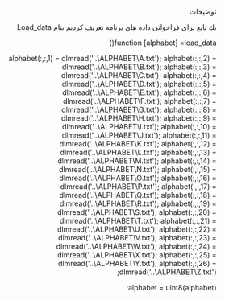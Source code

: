 <div dir="rtl">
  
  توضيحات
    </div>
    
    
  
<div dir="rtl">
 

يك تابع براي فراخواني داده هاي برنامه تعريف كرديم بنام 
Load_data 
</div>
    
<div dir="rtl">
function [alphabet] =load_data()

alphabet(:,:,1) = dlmread('..\ALPHABET\A.txt');
alphabet(:,:,2) = dlmread('..\ALPHABET\B.txt');
alphabet(:,:,3) = dlmread('..\ALPHABET\C.txt');
alphabet(:,:,4) = dlmread('..\ALPHABET\D.txt');
alphabet(:,:,5) = dlmread('..\ALPHABET\E.txt');
alphabet(:,:,6) = dlmread('..\ALPHABET\F.txt');
alphabet(:,:,7) = dlmread('..\ALPHABET\G.txt');
alphabet(:,:,8) = dlmread('..\ALPHABET\H.txt');
alphabet(:,:,9) = dlmread('..\ALPHABET\I.txt');
alphabet(:,:,10) = dlmread('..\ALPHABET\J.txt');
alphabet(:,:,11) = dlmread('..\ALPHABET\K.txt');
alphabet(:,:,12) = dlmread('..\ALPHABET\L.txt');
alphabet(:,:,13) = dlmread('..\ALPHABET\M.txt');
alphabet(:,:,14) = dlmread('..\ALPHABET\N.txt');
alphabet(:,:,15) = dlmread('..\ALPHABET\O.txt');
alphabet(:,:,16) = dlmread('..\ALPHABET\P.txt');
alphabet(:,:,17) = dlmread('..\ALPHABET\Q.txt');
alphabet(:,:,18) = dlmread('..\ALPHABET\R.txt');
alphabet(:,:,19) = dlmread('..\ALPHABET\S.txt');
alphabet(:,:,20) = dlmread('..\ALPHABET\T.txt');
alphabet(:,:,21) = dlmread('..\ALPHABET\U.txt');
alphabet(:,:,22) = dlmread('..\ALPHABET\V.txt');
alphabet(:,:,23) = dlmread('..\ALPHABET\W.txt');
alphabet(:,:,24) = dlmread('..\ALPHABET\X.txt');
alphabet(:,:,25) = dlmread('..\ALPHABET\Y.txt');
alphabet(:,:,26) = dlmread('..\ALPHABET\Z.txt');

alphabet = uint8(alphabet);
  
</div>
